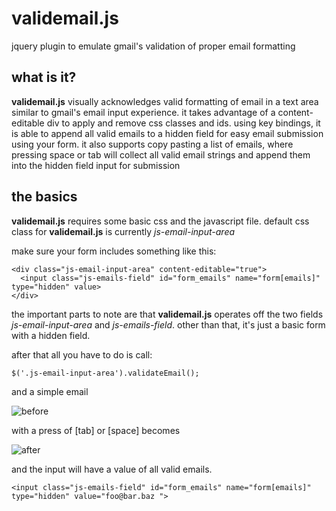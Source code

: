 validemail.js
=============

jquery plugin to emulate gmail's validation of proper email formatting

what is it?
-----------

**validemail.js** visually acknowledges valid formatting of email in a text area similar to gmail's email input experience. it takes advantage of a content-editable div to apply and remove css classes and ids. using key bindings, it is able to append all valid emails to a hidden field for easy email submission using your form. it also supports copy pasting a list of emails, where pressing space or tab will collect all valid email strings and append them into the hidden field input for submission

the basics
----------

**validemail.js** requires some basic css and the javascript file.
default css class for **validemail.js** is currently *js-email-input-area*

make sure your form includes something like this:

```
<div class="js-email-input-area" content-editable="true">
  <input class="js-emails-field" id="form_emails" name="form[emails]" type="hidden" value>  
</div>
```

the important parts to note are that **validemail.js** operates off the two fields *js-email-input-area* and *js-emails-field*. other than that, it's just a basic form with a hidden field.

after that all you have to do is call:

``$('.js-email-input-area').validateEmail();``

and a simple email

![before](http://i.imgur.com/njrBSfZ.png)

with a press of [tab] or [space] becomes

![after](http://i.imgur.com/5pe4HAG.png)

and the input will have a value of all valid emails.

``<input class="js-emails-field" id="form_emails" name="form[emails]" type="hidden" value="foo@bar.baz ">``

